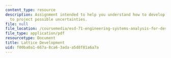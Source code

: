 ```yaml
---
content_type: resource
description: Assignment intended to help you understand how to develop and use a lattice
  to project possible uncertainties.
file: null
file_location: /coursemedia/esd-71-engineering-systems-analysis-for-design-fall-2008/f00ba0a1667a8ca63adaa5d8f81a6a7a_lattice_develop.pdf
file_type: application/pdf
resourcetype: Document
title: Lattice Development
uid: f00ba0a1-667a-8ca6-3ada-a5d8f81a6a7a
---
```


